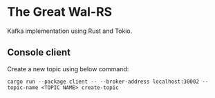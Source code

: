 # The Great Wal-RS
Kafka implementation using Rust and Tokio.
## Console client
Create a new topic using below command:
```
cargo run --package client -- --broker-address localhost:30002 --topic-name <TOPIC NAME> create-topic
```
